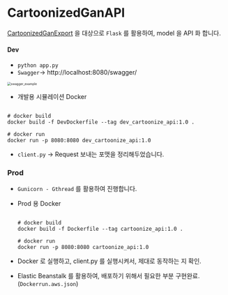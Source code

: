 # CartoonizedGanAPI
[CartoonizedGanExport](https://github.com/heojae/CartoonizedGanExport)  을 대상으로 `Flask` 를 활용하여, model 을 API 화 합니다.



#### Dev

- `python app.py` 
- `Swagger`-> http://localhost:8080/swagger/

<img src="./sample/swagger_example.gif" alt="swagger_example" style="zoom:50%;" />

- 개발용 시뮬레이션 Docker

```shell

# docker build
docker build -f DevDockerfile --tag dev_cartoonize_api:1.0 .

# docker run 
docker run -p 8080:8080 dev_cartoonize_api:1.0

```

- `client.py` -> Request 보내는 포맷을 정리해두었습니다.

  







### Prod

- `Gunicorn - Gthread` 를 활용하여 진행합니다. 

- Prod 용 Docker

  ```shell
  
  # docker build
  docker build -f Dockerfile --tag cartoonize_api:1.0 .
  
  # docker run 
  docker run -p 8080:8080 cartoonize_api:1.0
  
  ```

- Docker 로 실행하고, client.py 를 실행시켜서, 제대로 동작하는 지 확인. 

- Elastic Beanstalk 를 활용하여, 배포하기 위해서 필요한 부분 구현완료. (`Dockerrun.aws.json`)



